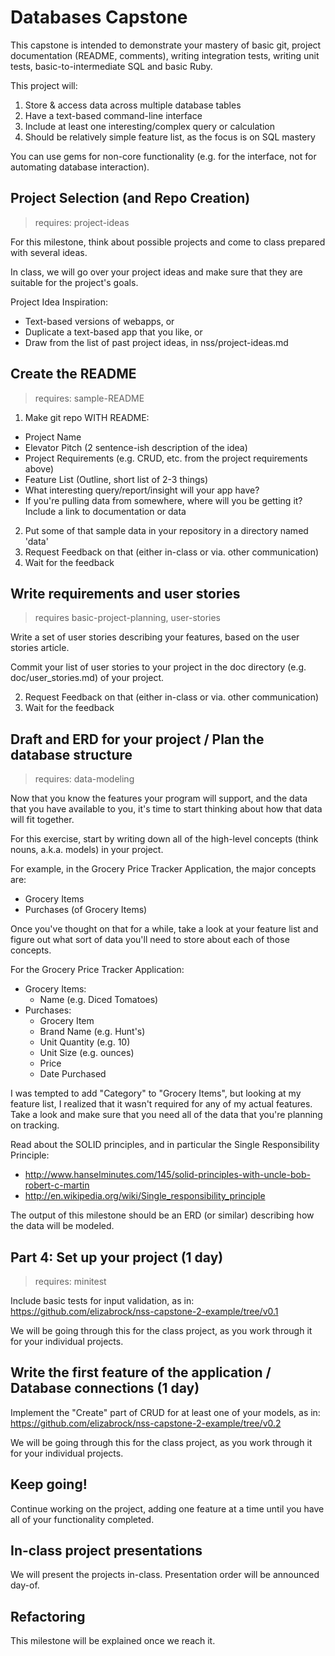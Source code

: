 # Databases Capstone

This capstone is intended to demonstrate your mastery of basic git, project documentation (README, comments), writing integration tests, writing unit tests, basic-to-intermediate SQL and basic Ruby.

This project will:

  1. Store & access data across multiple database tables
  2. Have a text-based command-line interface
  3. Include at least one interesting/complex query or calculation
  4. Should be relatively simple feature list, as the focus is on SQL mastery

You can use gems for non-core functionality (e.g. for the interface, not for automating database interaction).

<!-- Instructor Note:  You can see how we normally do in-class discussion for this in: database-capstones-in-class-discussion.pdf -->

## Project Selection (and Repo Creation)
> requires: project-ideas

For this milestone, think about possible projects and come to class prepared with several ideas.

In class, we will go over your project ideas and make sure that they are suitable for the project's goals.

Project Idea Inspiration:

- Text-based versions of webapps, or
- Duplicate a text-based app that you like, or
- Draw from the list of past project ideas, in nss/project-ideas.md

## Create the README
> requires: sample-README

1. Make git repo WITH README:
  * Project Name
  * Elevator Pitch (2 sentence-ish description of the idea)
  * Project Requirements (e.g. CRUD, etc. from the project requirements above)
  * Feature List (Outline, short list of 2-3 things)
  * What interesting query/report/insight will your app have?
  * If you're pulling data from somewhere, where will you be getting it? Include a link to documentation or data
2. Put some of that sample data in your repository in a directory named 'data'
2. Request Feedback on that (either in-class or via. other communication)
3. Wait for the feedback


## Write requirements and user stories
> requires basic-project-planning, user-stories

Write a set of user stories describing your features, based on the user stories article.

Commit your list of user stories to your project in the doc directory (e.g. doc/user_stories.md) of your project.

2. Request Feedback on that (either in-class or via. other communication)
3. Wait for the feedback

## Draft and ERD for your project / Plan the database structure
> requires: data-modeling

Now that you know the features your program will support, and the data that you have available to you, it's time to start thinking about how that data will fit together.

For this exercise, start by writing down all of the high-level concepts (think nouns, a.k.a. models) in your project.

For example, in the Grocery Price Tracker Application, the major concepts are:

  * Grocery Items
  * Purchases (of Grocery Items)

Once you've thought on that for a while, take a look at your feature list and figure out what sort of data you'll need to store about each of those concepts.

For the Grocery Price Tracker Application:

  * Grocery Items:
    * Name (e.g. Diced Tomatoes)
  * Purchases:
    * Grocery Item
    * Brand Name (e.g. Hunt's)
    * Unit Quantity (e.g. 10)
    * Unit Size (e.g. ounces)
    * Price
    * Date Purchased

I was tempted to add "Category" to "Grocery Items", but looking at my feature list, I realized that it wasn't required for any of my actual features.   Take a look and make sure that you need all of the data that you're planning on tracking.

Read about the SOLID principles, and in particular the Single Responsibility Principle:

  * http://www.hanselminutes.com/145/solid-principles-with-uncle-bob-robert-c-martin
  * http://en.wikipedia.org/wiki/Single_responsibility_principle

The output of this milestone should be an ERD (or similar) describing how the data will be modeled.

## Part 4: Set up your project (1 day)
> requires: minitest

Include basic tests for input validation, as in: https://github.com/elizabrock/nss-capstone-2-example/tree/v0.1

We will be going through this for the class project, as you work through it for your individual projects.

## Write the first feature of the application / Database connections (1 day)

Implement the "Create" part of CRUD for at least one of your models, as in: https://github.com/elizabrock/nss-capstone-2-example/tree/v0.2

We will be going through this for the class project, as you work through it for your individual projects.

<!-- Instructor Note: Make sure to follow the ActiveRecord API's naming scheme for our database methods, so that we can easily switch this to be ActiveRecord-baked in the final milestone -->

## Keep going!

Continue working on the project, adding one feature at a time until you have all of your functionality completed.

## In-class project presentations

We will present the projects in-class.  Presentation order will be announced day-of.

## Refactoring

This milestone will be explained once we reach it.

<!-- Instructor Note: This is where we refactor the projects into ActiveRecord!  It will blow their minds! -->

